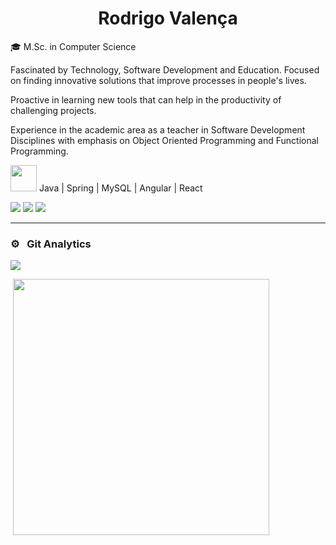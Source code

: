 
<h1 align="center">Rodrigo Valença</h1>

🎓 M.Sc. in Computer Science

Fascinated by Technology, Software Development and Education. Focused on finding innovative solutions that improve processes in people's lives.

Proactive in learning new tools that can help in the productivity of challenging projects.

Experience in the academic area as a teacher in Software Development Disciplines with emphasis on Object Oriented Programming and Functional Programming.

<img src="https://cdn-icons-png.flaticon.com/512/5047/5047053.png" height="42" width="42" />  Java | Spring | MySQL | Angular | React

[<img src="https://img.shields.io/badge/linkedin-%230077B5.svg?&style=for-the-badge&logo=linkedin&logoColor=white" />](https://linkedin.com/in/rodrigovalencafrade)
[<img src="https://img.shields.io/badge/WhatsApp-25D366?style=for-the-badge&logo=whatsapp&logoColor=white"/>](http://wa.me/5584999900123)
<a href = "mailto:rodrigo.rvcf@gmail.com"><img src="https://img.shields.io/badge/Gmail-D14836?style=for-the-badge&logo=gmail&logoColor=white"/></a>
<hr>


### ⚙️ &nbsp; Git Analytics

<p><img align="center" src="https://github-readme-stats-sigma-five.vercel.app/api?username=rodrigovcf&theme=dark&show_icons=true" /></p>
<p>&nbsp;<img align="center" src="https://github-readme-stats-sigma-five.vercel.app/api/top-langs/?username=rodrigovcf&theme=dark&layout=compact" width="410" /></p>
